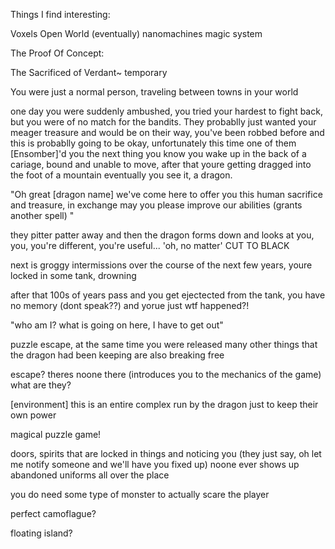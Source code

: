 Things I find interesting:

Voxels
Open World (eventually)
nanomachines magic system



The Proof Of Concept:

The Sacrificed of Verdant~ temporary

You were just a normal person, traveling between towns in your world

one day you were suddenly ambushed, you tried your hardest to fight back, but 
you were of no match for the bandits. They probablly just wanted your meager
treasure and would be on their way, you've been robbed before and this is 
probablly going to be okay, unfortunately this time one of them [Ensomber]'d you
the next thing you know you wake up in the back of a cariage, bound and unable 
to move, after that youre getting dragged into the foot of a mountain 
eventually you see it, a dragon. 

"Oh great [dragon name] we've come here to offer you this human sacrifice and
treasure, in exchange may you please improve our abilities (grants another spell)
"

they pitter patter away and then the dragon forms down and looks at you,
you, you're different, you're useful... 'oh, no matter' CUT TO BLACK

next is groggy intermissions over the course of the next few years, youre locked in some tank, drowning

after that 100s of years pass and you get ejectected from the tank, you have no memory (dont speak??)
and yorue just wtf happened?!

"who am I? what is going on here, I have to get out"

puzzle escape, at the same time you were released many other things that the dragon
had been keeping are also breaking free

escape? theres noone there (introduces you to the mechanics of the game) what are they?




[environment]
this is an entire complex run by the dragon just to keep their own power


magical puzzle game!

doors, spirits that are locked in things and noticing you (they just say, oh let me notify someone and we'll have you fixed up)
noone ever shows up 
abandoned uniforms all over the place

you do need some type of monster to actually scare the player


perfect camoflague?



floating island?